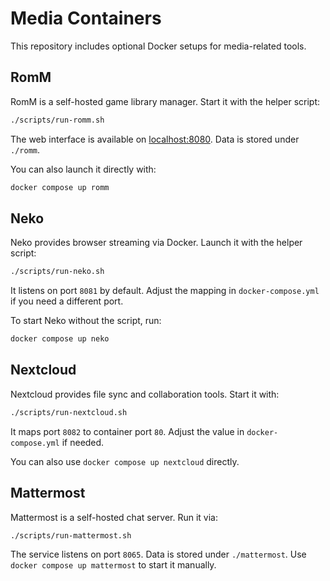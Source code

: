 # Media Containers

This repository includes optional Docker setups for media-related tools.

## RomM

RomM is a self-hosted game library manager. Start it with the helper script:

```bash
./scripts/run-romm.sh
```

The web interface is available on [localhost:8080](http://localhost:8080). Data is stored under `./romm`.

You can also launch it directly with:

```bash
docker compose up romm
```

## Neko

Neko provides browser streaming via Docker. Launch it with the helper script:

```bash
./scripts/run-neko.sh
```

It listens on port `8081` by default. Adjust the mapping in `docker-compose.yml` if you need a different port.

To start Neko without the script, run:

```bash
docker compose up neko
```

## Nextcloud

Nextcloud provides file sync and collaboration tools. Start it with:

```bash
./scripts/run-nextcloud.sh
```

It maps port `8082` to container port `80`. Adjust the value in `docker-compose.yml` if needed.

You can also use `docker compose up nextcloud` directly.

## Mattermost

Mattermost is a self-hosted chat server. Run it via:

```bash
./scripts/run-mattermost.sh
```

The service listens on port `8065`. Data is stored under `./mattermost`.
Use `docker compose up mattermost` to start it manually.
